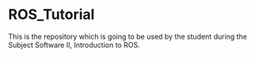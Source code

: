 # ROS_Tutorial
This is the repository which is going to be used by the student during the Subject Software II, Introduction to ROS.
